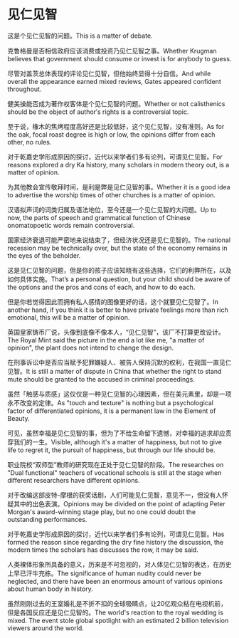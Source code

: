 # 见仁见智

<p><span class="chinese">这是个见仁见智的问题。</span><span class="english">This is a matter of debate.</span></p>

<p><span class="chinese">克鲁格曼是否相信政府应该消费或投资乃见仁见智之事。</span><span class="english">Whether Krugman believes that government should consume or invest is for anybody to guess.</span></p>

<p><span class="chinese">尽管对盖茨总体表现的评论见仁见智，但他始终显得十分自信。</span><span class="english">And while overall the appearance earned mixed reviews, Gates appeared confident throughout.</span></p>

<p><span class="chinese">健美操能否成为著作权客体是个见仁见智的问题。</span><span class="english">Whether or not calisthenics should be the object of author′s rights is a controversial topic.</span></p>

<p><span class="chinese">至于说，橡木的焦烤程度高好还是比较低好，这个见仁见智，没有准则。</span><span class="english">As for the oak, focal roast degree is high or low, the opinions differ from each other, no rules.</span></p>

<p><span class="chinese">对于乾嘉史学形成原因的探讨，近代以来学者们多有论列，可谓见仁见智。</span><span class="english">For reasons explored a dry Ka history, many scholars in modern theory out, is a matter of opinion.</span></p>

<p><span class="chinese">为其他教会宣传敬拜时间，是利是弊是见仁见智的事。</span><span class="english">Whether it is a good idea to advertise the worship times of other churches is a matter of opinion.</span></p>

<p><span class="chinese">汉语拟声词的词类归属及语法地位，至今还是一个见仁见智的大问题。</span><span class="english">Up to now, the parts of speech and grammatical function of Chinese onomatopoetic words remain controversial.</span></p>

<p><span class="chinese">国家经济衰退可能严密地来说结束了，但经济状况还是见仁见智的。</span><span class="english">The national recession may be technically over, but the state of the economy remains in the eyes of the beholder.</span></p>

<p><span class="chinese">这是见仁见智的问题，但是你的孩子应该知晓有这些选择，它们的利弊所在，以及如何具体实施。</span><span class="english">That’s a personal question, but your child should be aware of the options and the pros and cons of each, and how to do each.</span></p>

<p><span class="chinese">但是你若觉得因此而拥有私人感情的图像更好的话，这个就要见仁见智了。</span><span class="english">In another hand, if you think it is better to have private feelings more than rich emotional, this will be a matter of opinion.</span></p>

<p><span class="chinese">英国皇家铸币厂说，头像到底像不像本人，“见仁见智”，该厂不打算更改设计。</span><span class="english">The Royal Mint said the picture in the end a lot like me, "a matter of opinion", the plant does not intend to change the design.</span></p>

<p><span class="chinese">在刑事诉讼中是否应当赋予犯罪嫌疑人、被告人保持沉默的权利，在我国一直见仁见智。</span><span class="english">It is still a matter of dispute in China that whether the right to stand mute should be granted to the accused in criminal proceedings.</span></p>

<p><span class="chinese">虽然「触感与质感」这仅仅是一种见仁见智的心理因素，但在美元素里，却是一项永不改变的定律。</span><span class="english">As "touch and texture" is nothing but a psychological factor of differentiated opinions, it is a permanent law in the Element of Beauty.</span></p>

<p><span class="chinese">可见，虽然幸福是见仁见智的事，但为了不给生命留下遗憾，对幸福的追求却应贯穿我们的一生。</span><span class="english">Visible, although it's a matter of happiness, but not to give life to regret it, the pursuit of happiness, but through our life should be.</span></p>

<p><span class="chinese">职业院校“双师型”教师的研究现在正处于见仁见智的阶段。</span><span class="english">The researches on "Dual functional" teachers of vocational schools is still at the stage when different researchers have different opinions.</span></p>

<p><span class="chinese">对于改编这部皮特-摩根的获奖话剧，人们可能见仁见智，意见不一，但没有人怀疑其中的出色表演。</span><span class="english">Opinions may be divided on the point of adapting Peter Morgan's award-winning stage play, but no one could doubt the outstanding performances.</span></p>

<p><span class="chinese">对于乾嘉史学形成原因的探讨，近代以来学者们多有论列，可谓见仁见智。</span><span class="english">Has formed the reason since regarding the dry fine history the discussion, the modern times the scholars has discusses the row, it may be said.</span></p>

<p><span class="chinese">人类裸体形象所具备的意义，历来是不可忽视的，对人体见仁见智的表达，在历史上早已汗牛充栋。</span><span class="english">The significance of human nudity could never be neglected, and there have been an enormous amount of various opinions about human body in history.</span></p>

<p><span class="chinese">虽然刚刚过去的王室婚礼是不折不扣的全球吸睛点，让20亿观众粘在电视机前，但是各国反应还是见仁见智的。</span><span class="english">The world's reaction to the royal wedding is mixed. The event stole global spotlight with an estimated 2 billion television viewers around the world.</span></p>

